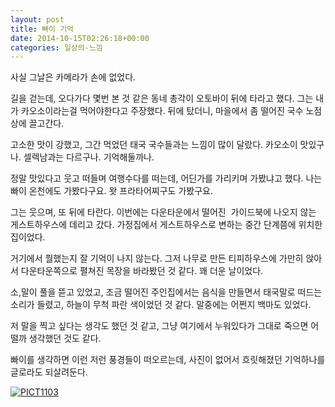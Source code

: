 ```yaml
---
layout: post
title: 빠이 기억
date: 2014-10-15T02:26:18+00:00
categories: 일상의-느낌
---
```

사실 그날은 카메라가 손에 없었다.

길을 걷는데, 오다가다 몇번 본 것 같은 동네 총각이 오토바이 뒤에 타라고 했다. 그는 내가 카오소이라는걸 먹어야한다고 주장했다. 뒤에 탔더니, 마을에서 좀 떨어진 국수 노점상에 끌고간다.

고소한 맛이 강했고, 그간 먹었던 태국 국수들과는 느낌이 많이 달랐다. 카오소이 맛있구나. 셀렉남과는 다르구나. 기억해둘까나.

정말 맛있다고 웃고 떠들며 여행수다를 떠는데, 어딘가를 가리키며 가봤냐고 했다. 나는 빠이 온천에도 가봤다구요. 왓 프라타어찌구도 가봤구요.

그는 웃으며, 또 뒤에 타란다. 이번에는 다운타운에서 떨어진  가이드북에 나오지 않는 게스트하우스에 데리고 갔다. 가정집에서 게스트하우스로 변하는 중간 단계쯤에 위치한 집이었다.

거기에서 뭘했는지 잘 기억이 나지 않는다. 그저 나무로 만든 티피하우스에 가만히 앉아서 다운타운쪽으로 펼쳐진 목장을 바라봤던 것 같다. 꽤 더운 날이었다.

소,말이 풀을 뜯고 있었고, 조금 떨어진 주인집에서는 음식을 만들면서 태국말로 떠드는 소리가 들렸고, 하늘이 무척 파란 색이었던 것 같다. 말중에는 어쩐지 백마도 있었다.

저 말을 찍고 싶다는 생각도 했던 것 같고, 그냥 여기에서 누워있다가 그대로 죽으면 어떨까 생각했던 것도 같다.

빠이를 생각하면 이런 저런 풍경들이 떠오르는데, 사진이 없어서 흐릿해졌던 기억하나를 글로라도 되살려둔다.

<a href="http://www.flickr.com/photos/jinto/3231190418/"><img src="http://farm4.static.flickr.com/3509/3231190418_8a2ca146eb.jpg" alt="PICT1103" /></a>

<img src="http://jinto.pe.kr/wp-content/uploads/2004/09/PICT1282.jpg" alt="" />
